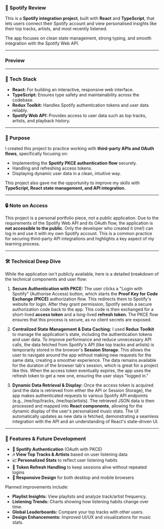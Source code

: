 ### 🎵 Spotify Review

This is a **Spotify integration project**, built with **React** and **TypeScript**, that lets users connect their Spotify account and view personalised insights like their top tracks, artists, and most recently listened.

The app focuses on clean state management, strong typing, and smooth integration with the Spotify Web API.


---
### Preview


---

### 🚀 Tech Stack

- **React:** For building an interactive, responsive web interface.
- **TypeScript:** Ensures type safety and maintainability across the codebase.
- **Redux Toolkit:** Handles Spotify authentication tokens and user data reliably.
- **Spotify Web API:** Provides access to user data such as top tracks, artists, and playback history.

---

### 🎯 Purpose

I created this project to practice working with **third-party APIs and OAuth flows**, specifically focusing on:

- Implementing the **Spotify PKCE authentication flow** securely.
- Handling and refreshing access tokens.
- Displaying dynamic user data in a clean, intuitive way.

This project also gave me the opportunity to improve my skills with **TypeScript, React state management, and API integration.**


---

### 🔒 Note on Access

This project is a personal portfolio piece, not a public application. Due to the requirements of the Spotify Web API and its OAuth flow, the application is **not accessible to the public**. Only the developer who created it (me!) can log in and use it with my own Spotify account. This is a common practice for securing third-party API integrations and highlights a key aspect of my learning process.


---

### 🛠️ Technical Deep Dive

While the application isn't publicly available, here is a detailed breakdown of the technical components and user flow:

1.  **Secure Authentication with PKCE:** The user clicks a "Login with Spotify" (Authorise Access) button, which starts the **Proof Key for Code Exchange (PKCE)** authorization flow. This redirects them to Spotify's website for login. After they grant permission, Spotify sends a secure authorization code back to the app. This code is then exchanged for a short-lived **access token** and a long-lived **refresh token**. The PKCE flow ensures that this process is secure, as no client secrets are exposed.

2.  **Centralized State Management & Data Caching:** I used **Redux Toolkit** to manage the application's state, including the authentication tokens and user data. To improve performance and reduce unnecessary API calls, the data fetched from Spotify's API (like top tracks and artists) is temporarily stored in the browser's **Session Storage**. This allows the user to navigate around the app without making new requests for the same data, creating a smoother experience. The data remains available for the duration of the browser tab's session, which is great for a project like this. When the access token eventually expires, the app uses the refresh token to get a new one, ensuring the user stays "logged in."

3.  **Dynamic Data Retrieval & Display:** Once the access token is acquired (and the data is retrieved from either the API or Session Storage), the app makes authenticated requests to various Spotify API endpoints (e.g., /me/top/tracks, /me/top/artists). The retrieved JSON data is then processed and mapped into **React components**, allowing for the dynamic display of the user's personalized music stats. The UI automatically updates as new data is fetched, demonstrating a seamless integration with the API and an understanding of React's state-driven UI.

---

### 🌱 Features & Future Development

- **🔑 Spotify Authentication** (OAuth with PKCE)
- **🎶 View Top Tracks & Artists** based on user listening data
- **📈 Personalized Stats** to reflect user listening habits
- **🔄 Token Refresh Handling** to keep sessions alive without repeated logins
- **📱 Responsive Design** for both desktop and mobile browsers

Planned improvements include:

- **Playlist Insights:** View playlists and analyze track/artist frequency.
- **Listening Trends:** Charts showing how listening habits change over time.
- **Global Leaderboards:** Compare your top tracks with other users.
- **Design Enhancements:** Improved UI/UX and visualizations for music stats.
